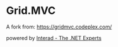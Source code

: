 Grid.MVC
========

A fork from: https://gridmvc.codeplex.com/


powered by [Interad - The .NET Experts](https://www.interad.at)
